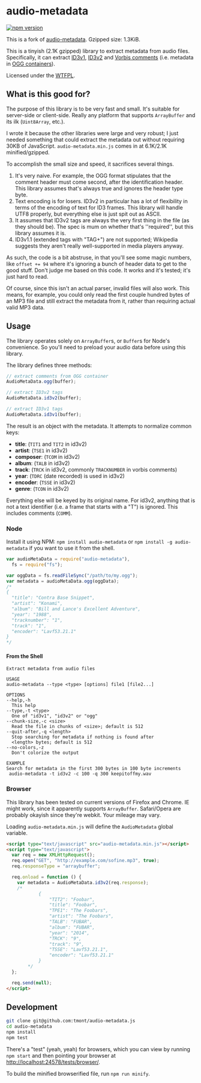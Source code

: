 # audio-metadata

[![npm version](https://badge.fury.io/js/@mikiymk%2Faudio-metadata.svg)](https://badge.fury.io/js/@mikiymk%2Faudio-metadata)

This is a fork of [audio-metadata](https://github.com/tmont/audio-metadata). Gzipped size: 1.3KiB.

This is a tinyish (2.1K gzipped) library to extract metadata from audio files.
Specifically, it can extract [ID3v1](http://en.wikipedia.org/wiki/ID3#ID3v1),
[ID3v2](http://en.wikipedia.org/wiki/ID3#ID3v2) and
[Vorbis comments](http://www.xiph.org/vorbis/doc/v-comment.html)
(i.e. metadata in [OGG containers](http://en.wikipedia.org/wiki/Ogg)).

Licensed under the [WTFPL](http://www.wtfpl.net/).

## What is this good for?

The purpose of this library is to be very fast and small. It's suitable
for server-side or client-side. Really any platform that supports
`ArrayBuffer` and its ilk (`Uint8Array`, etc.).

I wrote it because the other libraries were large and very robust; I just
needed something that could extract the metadata out without requiring
30KB of JavaScript. `audio-metadata.min.js` comes in at 6.1K/2.1K
minified/gzipped.

To accomplish the small size and speed, it sacrifices several things.

1. It's very naive. For example, the OGG format stipulates that the comment
   header must come second, after the identification header. This library
   assumes that's always true and ignores the header type byte.
2. Text encoding is for losers. ID3v2 in particular has a lot of flexibility in
   terms of the encoding of text for ID3 frames. This library will handle UTF8
   properly, but everything else is just spit out as ASCII.
3. It assumes that ID3v2 tags are always the very first thing in the file (as they
   should be). The spec is mum on whether that's ''required'', but this library
   assumes it is.
4. ID3v1.1 (extended tags with "TAG+") are not supported; Wikipedia suggests they
   aren't really well-supported in media players anyway.

As such, the code is a bit abstruse, in that you'll see some magic numbers, like
`offset += 94` where it's ignoring a bunch of header data to get to the good stuff.
Don't judge me based on this code. It works and it's tested; it's just hard to
read.

Of course, since this isn't an actual parser, invalid files will also work. This
means, for example, you could only read the first couple hundred bytes of an MP3
file and still extract the metadata from it, rather than requiring actual valid
MP3 data.

## Usage

The library operates solely on `ArrayBuffer`s, or `Buffer`s for Node's convenience.
So you'll need to preload your audio data before using this library.

The library defines three methods:

```javascript
// extract comments from OGG container
AudioMetaData.ogg(buffer);

// extract ID3v2 tags
AudioMetaData.id3v2(buffer);

// extract ID3v1 tags
AudioMetaData.id3v1(buffer);
```

The result is an object with the metadata. It attempts to normalize common keys:

- **title**: (`TIT1` and `TIT2` in id3v2)
- **artist**: (`TSE1` in id3v2)
- **composer**: (`TCOM` in id3v2)
- **album**: (`TALB` in id3v2)
- **track**: (`TRCK` in id3v2, commonly `TRACKNUMBER` in vorbis comments)
- **year**: (`TDRC` (date recorded) is used in id3v2)
- **encoder**: (`TSSE` in id3v2)
- **genre**: (`TCON` in id3v2)

Everything else will be keyed by its original name. For id3v2,
anything that is not a text identifier (i.e. a frame that starts with a
"T") is ignored. This includes comments (`COMM`).

### Node

Install it using NPM: `npm install audio-metadata` or `npm install -g audio-metadata`
if you want to use it from the shell.

```javascript
var audioMetaData = require("audio-metadata"),
  fs = require("fs");

var oggData = fs.readFileSync("/path/to/my.ogg");
var metadata = audioMetaData.ogg(oggData);
/*
{
  "title": "Contra Base Snippet",
  "artist": "Konami",
  "album": "Bill and Lance's Excellent Adventure",
  "year": "1988",
  "tracknumber": "1",
  "track": "1",
  "encoder": "Lavf53.21.1"
}
*/
```

#### From the Shell

```
Extract metadata from audio files

USAGE
audio-metadata --type <type> [options] file1 [file2...]

OPTIONS
--help,-h
  This help
--type,-t <type>
  One of "id3v1", "id3v2" or "ogg"
--chunk-size,-c <size>
  Read the file in chunks of <size>; default is 512
--quit-after,-q <length>
  Stop searching for metadata if nothing is found after
  <length> bytes; default is 512
--no-colors,-z
  Don't colorize the output

EXAMPLE
Search for metadata in the first 300 bytes in 100 byte increments
 audio-metadata -t id3v2 -c 100 -q 300 keepitoffmy.wav
```

### Browser

This library has been tested on current versions of Firefox and Chrome. IE
might work, since it apparently supports `ArrayBuffer`. Safari/Opera are
probably okayish since they're webkit. Your mileage may vary.

Loading `audio-metadata.min.js` will define the `AudioMetadata` global variable.

```html
<script type="text/javascript" src="audio-metadata.min.js"></script>
<script type="text/javascript">
  var req = new XMLHttpRequest();
  req.open("GET", "http://example.com/sofine.mp3", true);
  req.responseType = "arraybuffer";

  req.onload = function () {
    var metadata = AudioMetaData.id3v2(req.response);
    /*
			{
				"TIT2": "Foobar",
				"title": "Foobar",
				"TPE1": "The Foobars",
				"artist": "The Foobars",
				"TALB": "FUBAR",
				"album": "FUBAR",
				"year": "2014",
				"TRCK": "9",
				"track": "9",
				"TSSE": "Lavf53.21.1",
				"encoder": "Lavf53.21.1"
			}
		*/
  };

  req.send(null);
</script>
```

## Development

```bash
git clone git@github.com:tmont/audio-metadata.js
cd audio-metadata
npm install
npm test
```

There's a "test" (yeah, yeah) for browsers, which you can view
by running `npm start` and then pointing your browser at
[http://localhost:24578/tests/browser/](http://localhost:24578/tests/browser/).

To build the minified browserified file, run `npm run minify`.
